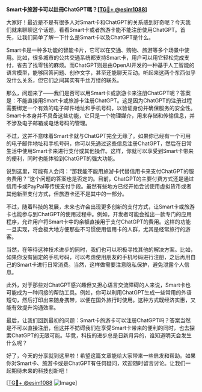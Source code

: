 **Smart卡旅游卡可以註冊ChatGPT嗎？[[TG💪+ @esim1088](https://t.me/s/esim1088)]**

大家好！最近是不是有很多人对Smart卡和ChatGPT的关系感到好奇呢？今天我们就来聊聊这个话题，看看Smart卡或者旅游卡能不能注册使用ChatGPT。首先，让我们简单了解一下什么是Smart卡以及ChatGPT是什么。

Smart卡是一种多功能的智能卡片，它可以在交通、购物、旅游等多个场景中使用。比如，很多城市的公共交通系统都支持Smart卡，用户可以用它轻松完成支付，省去了找零钱的麻烦。而ChatGPT则是由OpenAI开发的一种基于人工智能的语言模型，能够回答问题、创作文字，甚至还能聊天互动。听起来这两个东西似乎没什么关系，但它们之间其实有千丝万缕的联系。

那么，问题来了——我们是否可以用Smart卡或旅游卡来注册ChatGPT呢？答案是：不能直接用Smart卡或旅游卡注册ChatGPT。这是因为ChatGPT的注册过程需要绑定一个有效的电子邮件地址和手机号码，以验证身份并确保服务的安全性。Smart卡本身并不具备这些功能，它只是一个物理媒介，用来存储和传输信息，并不涉及电子邮箱或电话号码的管理。

不过，这并不意味着Smart卡就与ChatGPT完全无缘了。如果你已经有一个可用的电子邮件地址和手机号码，你可以先通过这些信息注册ChatGPT，然后在日常生活中使用Smart卡来进行支付或其他操作。这样，你就可以享受到Smart卡带来的便利，同时也能体验到ChatGPT的强大功能。

说到这里，可能有人会问：“那我能不能用旅游卡代替信用卡来支付ChatGPT的服务费用？”这个问题的答案也是否定的。目前，ChatGPT的主要付费方式还是通过信用卡或PayPal等传统支付手段。虽然有些地方已经开始尝试使用虚拟货币或者其他新型支付方式，但旅游卡还不是其中的一部分。

不过，随着科技的发展，未来也许会出现更多创新的支付方式，让Smart卡或旅游卡也能参与到ChatGPT的使用过程中。例如，开发者可能会推出一款专门的应用程序，允许用户将Smart卡中的余额直接用于支付ChatGPT的费用。这样的功能一旦实现，将会极大地方便那些不习惯使用信用卡的人群，尤其是经常旅行的游客。

当然，在等待这种技术进步的同时，我们也可以积极寻找其他的解决方案。比如，如果你没有固定的手机号码，可以考虑使用朋友的手机号码进行注册，之后再用自己的Smart卡进行日常消费。当然，这样做需要注意隐私保护，避免泄露个人信息。

此外，对于那些对ChatGPT感兴趣但又担心语言交流障碍的人来说，Smart卡也可能成为一种间接的帮助工具。例如，你可以利用ChatGPT生成一些常用的外语短句，然后打印出来随身携带，以便在国外旅行时使用。这种方式既经济实惠，又能有效提升沟通效率。

最后，让我们回到最初的问题：Smart卡旅游卡可以注册ChatGPT吗？答案当然是不可以直接注册，但这并不妨碍我们在享受Smart卡带来的便利的同时，也去探索ChatGPT的无限可能。毕竟，科技的进步总是日新月异的，谁知道明天会发生什么呢？

好了，今天的分享就到这里啦！希望这篇文章能给大家带来一些启发和帮助。如果你对Smart卡、旅游卡或是ChatGPT有任何疑问，欢迎随时留言讨论。让我们一起期待未来的科技创新吧！

[[TG💪+ @esim1088](https://t.me/s/esim1088) ![Image](https://i.postimg.cc/4NQfJmqS/Snipaste-2025-05-13-00-14-12.png)]